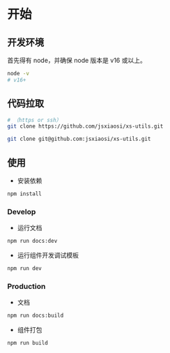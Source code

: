 # 开始

## 开发环境

首先得有 node，并确保 node 版本是 v16 或以上。

``` sh
node -v
# v16+
```

## 代码拉取

``` sh
# （https or ssh）
git clone https://github.com/jsxiaosi/xs-utils.git

git clone git@github.com:jsxiaosi/xs-utils.git
```

## 使用

- 安装依赖

``` sh
npm install
```

### Develop

- 运行文档

``` sh
npm run docs:dev
```

- 运行组件开发调试模板

``` sh
npm run dev
```

### Production

- 文档

``` sh
npm run docs:build
```

- 组件打包

``` sh
npm run build
```
